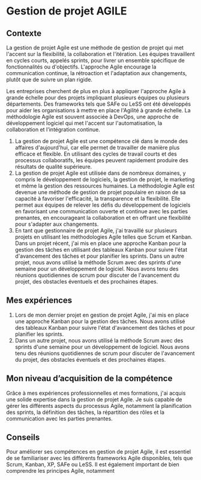 # Gestion de projet AGILE

## Contexte

La gestion de projet Agile est une méthode de gestion de projet qui met l'accent sur la flexibilité, la collaboration et
l'itération. Les équipes travaillent en cycles courts, appelés sprints, pour livrer un ensemble spécifique de
fonctionnalités ou d'objectifs. L'approche Agile encourage la communication continue, la rétroaction et l'adaptation aux
changements, plutôt que de suivre un plan rigide.

Les entreprises cherchent de plus en plus à appliquer l'approche Agile à grande échelle pour des projets impliquant
plusieurs équipes ou plusieurs départements. Des frameworks tels que SAFe ou LeSS ont été développés pour aider les
organisations à mettre en place l'Agilité à grande échelle. La méthodologie Agile est souvent associée à DevOps, une
approche de développement logiciel qui met l'accent sur l'automatisation, la collaboration et l'intégration continue.

1. La gestion de projet Agile est une compétence clé dans le monde des affaires d'aujourd'hui, car elle permet de
   travailler de manière plus efficace et flexible. En utilisant des cycles de travail courts et des processus
   collaboratifs, les équipes peuvent rapidement produire des résultats de qualité supérieure.
2. La gestion de projet Agile est utilisée dans de nombreux domaines, y compris le développement de logiciels, la
   gestion de projet, le marketing et même la gestion des ressources humaines. La méthodologie Agile est devenue une
   méthode de gestion de projet populaire en raison de sa capacité à favoriser l'efficacité, la transparence et la
   flexibilité. Elle permet aux équipes de relever les défis du développement de logiciels en favorisant une
   communication ouverte et continue avec les parties prenantes, en encourageant la collaboration et en offrant une
   flexibilité pour s'adapter aux changements.
3. En tant que gestionnaire de projet Agile, j'ai travaillé sur plusieurs projets en utilisant les méthodologies Agile
   telles que Scrum et Kanban. Dans un projet récent, j'ai mis en place une approche Kanban pour la gestion des tâches
   en utilisant des tableaux Kanban pour suivre l'état d'avancement des tâches et pour planifier les sprints. Dans un
   autre projet, nous avons utilisé la méthode Scrum avec des sprints d'une semaine pour un développement de logiciel.
   Nous avons tenu des réunions quotidiennes de scrum pour discuter de l'avancement du projet, des obstacles éventuels
   et des prochaines étapes.

## Mes expériences

1. Lors de mon dernier projet en gestion de projet Agile, j'ai mis en place une approche Kanban pour la gestion des
   tâches. Nous avons utilisé des tableaux Kanban pour suivre l'état d'avancement des tâches et pour planifier les
   sprints.
2. Dans un autre projet, nous avons utilisé la méthode Scrum avec des sprints d'une semaine pour un développement de
   logiciel. Nous avons tenu des réunions quotidiennes de scrum pour discuter de l'avancement du projet, des obstacles
   éventuels et des prochaines étapes.

## Mon niveau d’acquisition de la compétence

Grâce à mes expériences professionnelles et mes formations, j'ai acquis une solide expertise dans la gestion de projet
Agile. Je suis capable de gérer les différents aspects du processus Agile, notamment la planification des sprints, la
définition des tâches, la répartition des rôles et la communication avec les parties prenantes.

## Conseils

Pour améliorer ses compétences en gestion de projet Agile, il est essentiel de se familiariser avec les différents
frameworks Agile disponibles, tels que Scrum, Kanban, XP, SAFe ou LeSS. Il est également important de bien comprendre
les principes Agile, notamment
